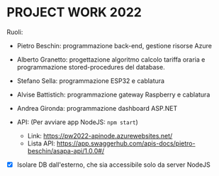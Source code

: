 # PROJECT WORK 2022

Ruoli:
  - Pietro Beschin: programmazione back-end, gestione risorse Azure
  - Alberto Granetto: progettazione algoritmo calcolo tariffa oraria e programmazione stored-procedures del database.
  - Stefano Sella: programmazione ESP32 e cablatura
  - Alvise Battistich: programmazione gateway Raspberry e cablatura
  - Andrea Gironda: programmazione dashboard ASP.NET

- API:  (Per avviare app NodeJS: `npm start`)
  - Link: https://pw2022-apinode.azurewebsites.net/
  - Lista API: https://app.swaggerhub.com/apis-docs/pietro-beschin/asapa-api/1.0.0#/


- [X] Isolare DB dall'esterno, che sia accessibile solo da server NodeJS
